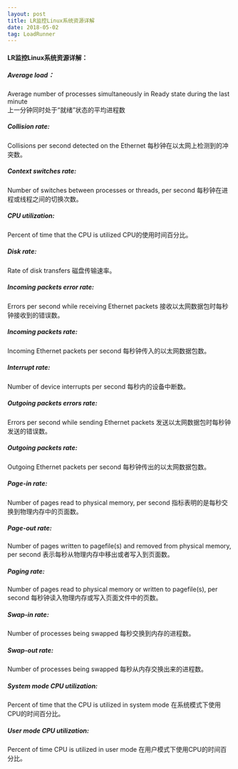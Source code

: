 ```yaml
---
layout: post
title: LR监控Linux系统资源详解 
date: 2018-05-02 
tag: LoadRunner
---
```


#### LR监控Linux系统资源详解： ####
##### Average load： #####
                       
Average number of processes simultaneously in Ready state during the last minute<br/>
上一分钟同时处于“就绪”状态的平均进程数<br/>
##### Collision rate: #####
Collisions per second detected on the Ethernet
   每秒钟在以太网上检测到的冲突数。
##### Context switches rate: #####
Number of switches between processes or threads, per second
   每秒钟在进程或线程之间的切换次数。
##### CPU utilization: #####
   Percent of time that the CPU is utilized
   CPU的使用时间百分比。
##### Disk rate: #####
   Rate of disk transfers
   磁盘传输速率。
##### Incoming packets error rate:  #####
   Errors per second while receiving Ethernet packets
   接收以太网数据包时每秒钟接收到的错误数。
##### Incoming packets rate:  #####
   Incoming Ethernet packets per second
   每秒钟传入的以太网数据包数。
##### Interrupt rate: #####
   Number of device interrupts per second
   每秒内的设备中断数。
##### Outgoing packets errors rate: #####
   Errors per second while sending Ethernet packets
   发送以太网数据包时每秒钟发送的错误数。
##### Outgoing packets rate: #####
   Outgoing Ethernet packets per second
   每秒钟传出的以太网数据包数。
##### Page-in rate: #####
   Number of pages read to physical memory, per second
   指标表明的是每秒交换到物理内存中的页面数。
##### Page-out rate: #####
   Number of pages written to pagefile(s) and removed from physical memory, per second
   表示每秒从物理内存中移出或者写入到页面数。
##### Paging rate: #####
   Number of pages read to physical memory or written to pagefile(s), per second
   每秒钟读入物理内存或写入页面文件中的页数。
##### Swap-in rate: #####
   Number of processes being swapped
   每秒交换到内存的进程数。
##### Swap-out rate: #####
   Number of processes being swapped
   每秒从内存交换出来的进程数。
##### System mode CPU utilization: #####
   Percent of time that the CPU is utilized in system mode 
   在系统模式下使用CPU的时间百分比。
##### User mode CPU utilization: #####
   Percent of time CPU is utilized in user mode
   在用户模式下使用CPU的时间百分比。

